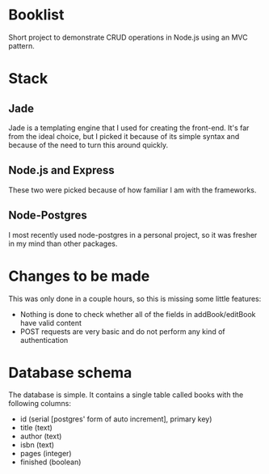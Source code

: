 # Booklist

Short project to demonstrate CRUD operations in Node.js using an MVC pattern.

# Stack
## Jade
Jade is a templating engine that I used for creating the front-end. It's far from the ideal choice, but I picked it because of its simple syntax and because of the need to turn this around quickly.

## Node.js and Express
These two were picked because of how familiar I am with the frameworks.

## Node-Postgres
I most recently used node-postgres in a personal project, so it was fresher in my mind than other packages.

# Changes to be made
This was only done in a couple hours, so this is missing some little features:
* Nothing is done to check whether all of the fields in addBook/editBook have valid content
* POST requests are very basic and do not perform any kind of authentication

# Database schema
The database is simple. It contains a single table called books with the following columns:

* id (serial [postgres' form of auto increment], primary key)
* title (text)
* author (text)
* isbn (text)
* pages (integer)
* finished (boolean)
